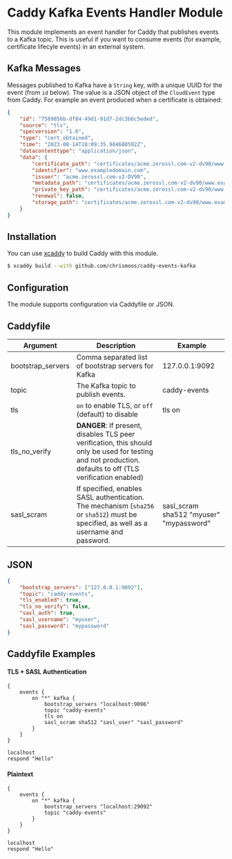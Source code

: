 # Caddy Kafka Events Handler Module

This module implements an event handler for Caddy that publishes events to a Kafka topic. This is useful if you want to consume events (for example, certificate lifecyle events) in an external system.

## Kafka Messages

Messages published to Kafka have a `String` key, with a unique UUID for the event (from `id` below). The value is a JSON object of the `CloudEvent` type from Caddy. For example an event produced when a certificate is obtained:

```json
{
    "id": "7589856b-df84-49d1-91d7-2dc3b6c5eded",
    "source": "tls",
    "specversion": "1.0",
    "type": "cert_obtained",
    "time": "2023-08-14T18:09:35.984688502Z",
    "datacontenttype": "application/json",
    "data": {
        "certificate_path": "certificates/acme.zerossl.com-v2-dv90/www.exampledomain.com/www.exampledomain.com.crt",
        "identifier": "www.exampledomain.com",
        "issuer": "acme.zerossl.com-v2-DV90",
        "metadata_path": "certificates/acme.zerossl.com-v2-dv90/www.exampledomain.com/www.exampledomain.com.json",
        "private_key_path": "certificates/acme.zerossl.com-v2-dv90/www.exampledomain.com/www.exampledomain.com.key",
        "renewal": false,
        "storage_path": "certificates/acme.zerossl.com-v2-dv90/www.exampledomain.com"
    }
}

```

## Installation

You can use [xcaddy](https://github.com/caddyserver/xcaddy) to build Caddy with this module.

```sh
$ xcaddy build --with github.com/chrismoos/caddy-events-kafka
```

## Configuration

The module supports configuration via Caddyfile or JSON.

## Caddyfile

|Argument|Description|Example|
|---|---|---|
|bootstrap_servers|Comma separated list of bootstrap servers for Kafka|127.0.0.1:9092|
|topic|The Kafka topic to publish events.|caddy-events|
|tls|`on` to enable TLS, or `off` (default) to disable|tls on|
|tls_no_verify|**DANGER**: If present, disables TLS peer verification, this should only be used for testing and not production. defaults to off (TLS verification enabled)||
|sasl_scram|If specified, enables SASL authentication. The mechanism (`sha256` or `sha512`) must be specified, as well as a username and password.|sasl_scram sha512 "myuser" "mypassword"

## JSON


```json
{
    "bootstrap_servers": ["127.0.0.1:9092"],
    "topic": "caddy-events",
    "tls_enabled": true,
    "tls_no_verify": false,
    "sasl_auth": true,
    "sasl_username": "myuser",
    "sasl_password": "mypassword"
}
```

## Caddyfile Examples

#### TLS + SASL Authentication

```caddyfile
{
	events {
		on "*" kafka {
			bootstrap_servers "localhost:9096"
			topic "caddy-events"
			tls on
			sasl_scram sha512 "sasl_user" "sasl_password"
		}
	}
}

localhost
respond "Hello"
```

#### Plaintext

```caddyfile
{
	events {
		on "*" kafka {
			bootstrap_servers "localhost:29092"
			topic "caddy-events"
		}
	}
}

localhost
respond "Hello"
```
